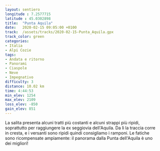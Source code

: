 ```yaml
---
layout: sentiero
longitude : 7.2577715
latitude : 45.0302898
title:  "Punta Aquila"
date:   2020-02-15 09:05:00 +0100
track:  /assets/tracks/2020-02-15-Punta_Aquila.gpx
track_color: green
categories:
- Italia
- Alpi Cozie
tags:
- Andata e ritorno
- Panorami
- Ciaspole
- Neve
- Impegnativo
difficulty: 3
distance: 10.02 km
time: 4:44:53
min_elev: 1254
max_elev: 2109
loss_elev: -850
gain_elev: 851
---
```


La salita presenta alcuni tratti più costanti e alcuni strappi più ripidi, soprattutto per raggiungere la ex seggiovia dell'Aquila. Da lì la traccia corre in cresta, e i versanti sono ripidi quindi consigliamo i ramponi.
Le fatiche sono ricompensate ampiamente: il panorama dalla Punta dell'Aquila è uno dei migliori!
